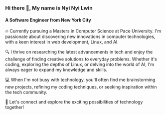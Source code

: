 ### Hi there 👋, My name is Nyi Nyi Lwin
#### A Software Engineer from New York City 

🔥 Currently pursuing a Masters in Computer Science at Pace University. I'm passionate about discovering new innovations in computer technologies, with a keen interest in web development, Linux, and AI.

🔍 I thrive on researching the latest advancements in tech and enjoy the challenge of finding creative solutions to everyday problems. Whether it's coding, exploring the depths of Linux, or delving into the world of AI, I'm always eager to expand my knowledge and skills.

💻 When I'm not busy with technology, you'll often find me brainstorming new projects, refining my coding techniques, or seeking inspiration within the tech community.

🚀 Let's connect and explore the exciting possibilities of technology together!




